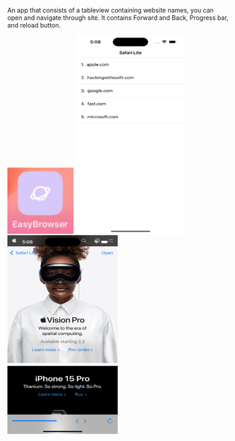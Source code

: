 An app that consists of a tableview containing website names, you can open and navigate through site. It contains Forward and Back, Progress bar, and reload button.

<img src="https://github.com/zeeshan2k2/Project-4---EasyBrowser/blob/main/EB%20-%20App%20icon.png" width="150" height="150">
 

<img src="https://github.com/zeeshan2k2/Project-4---EasyBrowser/blob/main/Screen%201.png" width="250" height="450">
<img src="https://github.com/zeeshan2k2/Project-4---EasyBrowser/blob/main/Screen%202.png" width="250" height="450">


